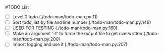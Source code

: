 #TODO List
- [ ] Level 0 todo (./todo-man/todo-man.py:11)
- [ ] Sort todo_list by file and line number (./todo-man/todo-man.py:149)
- [ ] USED FOR TESTING (./todo-man/todo-man.py:160)
- [ ] Make an argument '-f' to force the output file to get overwritten (./todo-man/todo-man.py:200)
- [ ] Import logging and use it (./todo-man/todo-man.py:207)
